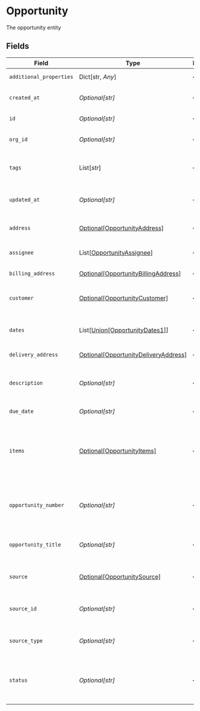 # Opportunity

The opportunity entity


## Fields

| Field                                                                                     | Type                                                                                      | Required                                                                                  | Description                                                                               | Example                                                                                   |
| ----------------------------------------------------------------------------------------- | ----------------------------------------------------------------------------------------- | ----------------------------------------------------------------------------------------- | ----------------------------------------------------------------------------------------- | ----------------------------------------------------------------------------------------- |
| `additional_properties`                                                                   | Dict[str, *Any*]                                                                          | :heavy_minus_sign:                                                                        | N/A                                                                                       | [object Object]                                                                           |
| `created_at`                                                                              | *Optional[str]*                                                                           | :heavy_minus_sign:                                                                        | The opportunity creation date                                                             |                                                                                           |
| `id`                                                                                      | *Optional[str]*                                                                           | :heavy_minus_sign:                                                                        | The opportunity id                                                                        |                                                                                           |
| `org_id`                                                                                  | *Optional[str]*                                                                           | :heavy_minus_sign:                                                                        | Organization Id the order belongs to                                                      |                                                                                           |
| `tags`                                                                                    | List[*str*]                                                                               | :heavy_minus_sign:                                                                        | An arbitrary set of tags attached to the opportunity                                      |                                                                                           |
| `updated_at`                                                                              | *Optional[str]*                                                                           | :heavy_minus_sign:                                                                        | The opportunity last update date                                                          |                                                                                           |
| `address`                                                                                 | [Optional[OpportunityAddress]](../../models/shared/opportunityaddress.md)                 | :heavy_minus_sign:                                                                        | A list of additional addresses                                                            |                                                                                           |
| `assignee`                                                                                | List[[OpportunityAssignee](../../models/shared/opportunityassignee.md)]                   | :heavy_minus_sign:                                                                        | The opportunity assignees                                                                 |                                                                                           |
| `billing_address`                                                                         | [Optional[OpportunityBillingAddress]](../../models/shared/opportunitybillingaddress.md)   | :heavy_minus_sign:                                                                        | The billing address                                                                       |                                                                                           |
| `customer`                                                                                | [Optional[OpportunityCustomer]](../../models/shared/opportunitycustomer.md)               | :heavy_minus_sign:                                                                        | A list of customers related with the opportunity                                          |                                                                                           |
| `dates`                                                                                   | List[[Union[OpportunityDates1]](../../models/shared/opportunitydates.md)]                 | :heavy_minus_sign:                                                                        | A set of dates associated with the opportunity                                            |                                                                                           |
| `delivery_address`                                                                        | [Optional[OpportunityDeliveryAddress]](../../models/shared/opportunitydeliveryaddress.md) | :heavy_minus_sign:                                                                        | The delivery address                                                                      |                                                                                           |
| `description`                                                                             | *Optional[str]*                                                                           | :heavy_minus_sign:                                                                        | A description to frame this opportunity within its sales process                          |                                                                                           |
| `due_date`                                                                                | *Optional[str]*                                                                           | :heavy_minus_sign:                                                                        | The expiration date                                                                       |                                                                                           |
| `items`                                                                                   | [Optional[OpportunityItems]](../../models/shared/opportunityitems.md)                     | :heavy_minus_sign:                                                                        | The order relations items, representing quotes or orders associated with the opportunity  |                                                                                           |
| `opportunity_number`                                                                      | *Optional[str]*                                                                           | :heavy_minus_sign:                                                                        | The opportunity id number for the customer (autogenerated if left blank)                  |                                                                                           |
| `opportunity_title`                                                                       | *Optional[str]*                                                                           | :heavy_minus_sign:                                                                        | The opportunity title for the opportunity                                                 |                                                                                           |
| `source`                                                                                  | [Optional[OpportunitySource]](../../models/shared/opportunitysource.md)                   | :heavy_minus_sign:                                                                        | The opportunity generation source                                                         |                                                                                           |
| `source_id`                                                                               | *Optional[str]*                                                                           | :heavy_minus_sign:                                                                        | Identifier for source e.g. journey ID                                                     | ce99875f-fba9-4fe2-a8f9-afaf52059051                                                      |
| `source_type`                                                                             | *Optional[str]*                                                                           | :heavy_minus_sign:                                                                        | Type of source, e.g. journey or manual                                                    | journey                                                                                   |
| `status`                                                                                  | *Optional[str]*                                                                           | :heavy_minus_sign:                                                                        | The opportunity status (defined by the opportunity workflow)                              |                                                                                           |